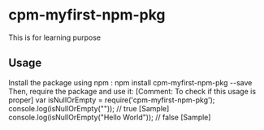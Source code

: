 # cpm-myfirst-npm-pkg
This is for learning purpose
## Usage
Install the package using npm :
 npm install cpm-myfirst-npm-pkg --save
Then, require the package and use it:
 [Comment: To check if this usage is proper]
 var isNullOrEmpty = require('cpm-myfirst-npm-pkg');
 console.log(isNullOrEmpty("")); // true [Sample]
 console.log(isNullOrEmpty("Hello World")); // false [Sample]